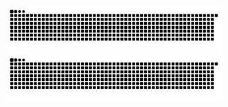 <picture>
  <img alt="github contribution grid snake animation" src="https://raw.githubusercontent.com/DygDyg/DygDyg/output/github-contribution-grid-snake.svg">
</picture>

<picture>
  <source media="(prefers-color-scheme: dark)" srcset="https://raw.githubusercontent.com/DygDyg/DygDyg/output/github-contribution-grid-snake-dark.svg">
  <source media="(prefers-color-scheme: light)" srcset="https://raw.githubusercontent.com/DygDyg/DygDyg/output/github-contribution-grid-snake.svg">
  <img alt="github contribution grid snake animation" src="https://raw.githubusercontent.com/DygDyg/DygDyg/output/github-contribution-grid-snake.svg">
</picture>

<!-- _generated with [Platane/snk](https://github.com/Platane/snk)_ -->
